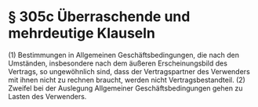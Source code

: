 # § 305c Überraschende und mehrdeutige Klauseln
(1) Bestimmungen in Allgemeinen Geschäftsbedingungen, die nach den Umständen, insbesondere nach dem äußeren Erscheinungsbild des Vertrags, so ungewöhnlich sind, dass der Vertragspartner des Verwenders mit ihnen nicht zu rechnen braucht, werden nicht Vertragsbestandteil.
(2) Zweifel bei der Auslegung Allgemeiner Geschäftsbedingungen gehen zu Lasten des Verwenders.